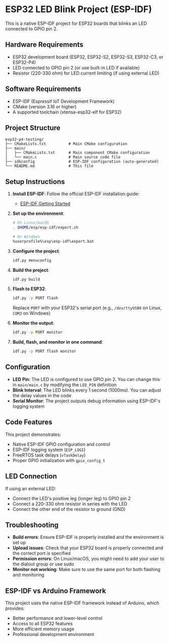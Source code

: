 # ESP32 LED Blink Project (ESP-IDF)

This is a native ESP-IDF project for ESP32 boards that blinks an LED connected to GPIO pin 2.

## Hardware Requirements

- ESP32 development board (ESP32, ESP32-S2, ESP32-S3, ESP32-C3, or ESP32-P4)
- LED connected to GPIO pin 2 (or use built-in LED if available)
- Resistor (220-330 ohm) for LED current limiting (if using external LED)

## Software Requirements

- ESP-IDF (Espressif IoT Development Framework)
- CMake (version 3.16 or higher)
- A supported toolchain (xtensa-esp32-elf for ESP32)

## Project Structure

```
esp32-p4-testing/
├── CMakeLists.txt          # Main CMake configuration
├── main/
│   ├── CMakeLists.txt      # Main component CMake configuration
│   └── main.c              # Main source code file
├── sdkconfig               # ESP-IDF configuration (auto-generated)
└── README.md               # This file
```

## Setup Instructions

1. **Install ESP-IDF**: Follow the official ESP-IDF installation guide:
   - [ESP-IDF Getting Started](https://docs.espressif.com/projects/esp-idf/en/latest/esp32/get-started/index.html)

2. **Set up the environment**: 
   ```bash
   # On Linux/macOS
   . $HOME/esp/esp-idf/export.sh
   
   # On Windows
   %userprofile%\esp\esp-idf\export.bat
   ```

3. **Configure the project**:
   ```bash
   idf.py menuconfig
   ```

4. **Build the project**:
   ```bash
   idf.py build
   ```

5. **Flash to ESP32**:
   ```bash
   idf.py -p PORT flash
   ```
   Replace `PORT` with your ESP32's serial port (e.g., `/dev/ttyUSB0` on Linux, `COM3` on Windows)

6. **Monitor the output**:
   ```bash
   idf.py -p PORT monitor
   ```

7. **Build, flash, and monitor in one command**:
   ```bash
   idf.py -p PORT flash monitor
   ```

## Configuration

- **LED Pin**: The LED is configured to use GPIO pin 2. You can change this in `main/main.c` by modifying the `LED_PIN` definition
- **Blink Interval**: The LED blinks every 1 second (1000ms). You can adjust the delay values in the code
- **Serial Monitor**: The project outputs debug information using ESP-IDF's logging system

## Code Features

This project demonstrates:
- Native ESP-IDF GPIO configuration and control
- ESP-IDF logging system (`ESP_LOGI`)
- FreeRTOS task delays (`vTaskDelay`)
- Proper GPIO initialization with `gpio_config_t`

## LED Connection

If using an external LED:
- Connect the LED's positive leg (longer leg) to GPIO pin 2
- Connect a 220-330 ohm resistor in series with the LED
- Connect the other end of the resistor to ground (GND)

## Troubleshooting

- **Build errors**: Ensure ESP-IDF is properly installed and the environment is set up
- **Upload issues**: Check that your ESP32 board is properly connected and the correct port is specified
- **Permission errors**: On Linux/macOS, you might need to add your user to the dialout group or use sudo
- **Monitor not working**: Make sure to use the same port for both flashing and monitoring

## ESP-IDF vs Arduino Framework

This project uses the native ESP-IDF framework instead of Arduino, which provides:
- Better performance and lower-level control
- Access to all ESP32 features
- More efficient memory usage
- Professional development environment 